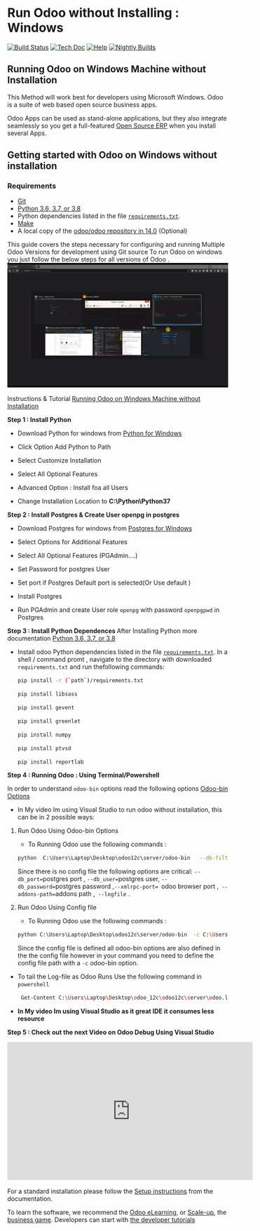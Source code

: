 # Run Odoo without Installing : Windows
 
[![Build Status](http://runbot.odoo.com/runbot/badge/flat/1/master.svg)](http://runbot.odoo.com/runbot)
[![Tech Doc](http://img.shields.io/badge/master-docs-875A7B.svg?style=flat&colorA=8F8F8F)](http://www.odoo.com/documentation/master)
[![Help](http://img.shields.io/badge/master-help-875A7B.svg?style=flat&colorA=8F8F8F)](https://www.odoo.com/forum/help-1)
[![Nightly Builds](http://img.shields.io/badge/master-nightly-875A7B.svg?style=flat&colorA=8F8F8F)](http://nightly.odoo.com/)

Running Odoo on Windows Machine without Installation
------------------------------------------------------

This Method will work best for developers using Microsoft Windows. Odoo is a suite of web based open source business apps.

Odoo Apps can be used as stand-alone applications, but they also integrate seamlessly so you get
a full-featured <a href="https://www.odoo.com">Open Source ERP</a> when you install several Apps.


Getting started with Odoo on Windows without installation
----------------------------------------------------------

### Requirements

- [Git](https://www.odoo.com/documentation/14.0/contributing/documentation.html#install-git)
- [Python 3.6, 3.7, or 3.8](https://www.odoo.com/documentation/14.0/contributing/documentation.html#python)
- Python dependencies listed in the file [`requirements.txt`](https://github.com/akradore/odoo-windows/tree/odoo12c/requirements.txt).
- [Make](https://www.odoo.com/documentation/14.0/contributing/documentation.html#make)
- A local copy of the [odoo/odoo repository in 14.0](https://github.com/odoo/odoo/tree/14.0) (Optional)


This guide covers the steps necessary for configuring and running Multiple Odoo Versions for development using Git source
To run Odoo on windows you just follow the below steps for all versions of Odoo .
![](https://github.com/akradore/odoo-windows/blob/main/odoo_data/odoo_windows.gif)

Instructions & Tutorial  [Running Odoo on Windows Machine without Installation](https://youtu.be/giakjsJk8xI)


<b>Step 1 : Install Python</b>

- Download Python for windows from <a href="https://www.python.org/downloads/windows/"> Python for Windows</a>
- Click Option Add Python to Path

- Select Customize Installation

- Select All Optional Features 

- Advanced Option : Install foa all Users
 
- Change Installation Location to <b>C:\Python\Python37</b>


<b>Step 2 : Install Postgres & Create User openpg in postgres </b>
- Download Postgres for windows from <a href="https://www.enterprisedb.com/downloads/postgres-postgresql-downloads"> Postgres for Windows</a>
- Select Options for Additional Features 

- Select All Optional Features (PGAdmin....)
- Set Password for postgres User  

- Set port if Postgres Default port is selected(Or Use default )

- Install Postgres   

- Run PGAdmin and create User role `openpg` with password `openpgpwd` in Postgres



<b>Step 3 : Install Python Dependences </b>
After Installing Python more documentation [Python 3.6, 3.7, or 3.8](https://www.odoo.com/documentation/14.0/contributing/documentation.html#python)
- Install odoo Python dependencies listed in the file [`requirements.txt`](https://github.com/akradore/odoo-windows/tree/odoo12c/requirements.txt).
In a shell / command promt , navigate to the directory with downloaded `requirements.txt` and run thefollowing commands:

   ```sh
   pip install -r (`path`)/requirements.txt
   ```
   ```sh
   pip install libsass
   ```
   ```sh
   pip install gevent
   ```
   ```sh
   pip install greenlet
   ```
   ```sh
   pip install numpy
   ```
   ```sh
   pip install ptvsd
   ```
   ```sh
   pip install reportlab
   ```



<b>Step 4 : Running Odoo : Using Terminal/Powershell </b>

In order to understand `odoo-bin` options read the following options <a href="https://www.odoo.com/documentation/14.0/developer/misc/other/cmdline.html">Odoo-bin Options</a> 

- In My video Im using Visual Studio to run odoo without installation, this can be in 2 possible ways:

1. Run Odoo Using Odoo-bin Options 
    - To Running Odoo use the following commands :  
    ```sh
   python  C:\Users\Laptop\Desktop\odoo12c\server/odoo-bin   --db-filter 12adore.* --db_port=5432 --db_user=openpg --db_password=openpgpwd  --xmlrpc-port=9012 --addons-path=C:\Users\Laptop\Desktop\odoo12c\server\odoo\addons --logfile  C:\Users\Laptop\Desktop\odoo12c\odoo.log

   ``` 
    Since there is no config file the following options are critical: `--db_port=`postgres port ,  `--db_user=`postgres user, `--db_password=`postgres password  ,`--xmlrpc-port= `odoo browser port ,` --addons-path=`addons path ,` --logfile` .

2. Run Odoo Using Config file  
    - To Running Odoo use the following commands :  
    ```sh
   python C:\Users\Laptop\Desktop\odoo12c\server/odoo-bin  -c C:\Users\Laptop\Desktop\odoo12c\server\odoo.conf

   ``` 
    Since the config file is defined all odoo-bin options are also defined in the the config file however in your command you need to define the config file path with a `-c` odoo-bin option. 
    
- To tail the Log-file as Odoo Runs Use the following command in `powershell` 
    ```sh   
     Get-Content C:\Users\Laptop\Desktop\odoo_12c\odoo12c\server\odoo.log -Wait
   ```
    
- <b>In My video Im using Visual Studio as it great IDE it consumes less resource</b>

<b>Step 5 : Check out the next Video on Odoo Debug Using Visual Studio</b>

<iframe width="560" height="315"
src="https://youtu.be/giakjsJk8xI" 
frameborder="0" 
allow="accelerometer; autoplay; encrypted-media; gyroscope; picture-in-picture" 
allowfullscreen></iframe> 







For a standard installation please follow the <a href="https://www.odoo.com/documentation/14.0/administration/install.html">Setup instructions</a>
from the documentation.

To learn the software, we recommend the <a href="https://www.odoo.com/slides">Odoo eLearning</a>, or <a href="https://www.odoo.com/page/scale-up-business-game">Scale-up</a>, the <a href="https://www.odoo.com/page/scale-up-business-game">business game</a>. Developers can start with <a href="https://www.odoo.com/documentation/14.0/developer/howtos.html">the developer tutorials</a>
